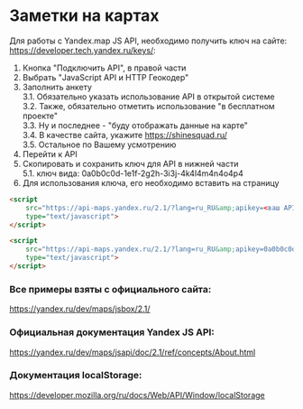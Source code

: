 # Заметки на картах

Для работы с Yandex.map JS API, необходимо получить
ключ на сайте: https://developer.tech.yandex.ru/keys/:

1. Кнопка "Подключить API", в правой части
2. Выбрать "JavaScript API и HTTP Геокодер"
3. Заполнить анкету  
	3.1. Обязательно указать использование API в открытой системе  
	3.2. Также, обязательно отметить использование "в бесплатном проекте"  
	3.3. Ну и последнее - "буду отображать данные на карте"  
	3.4. В качестве сайта, укажите https://shinesquad.ru/  
	3.5. Остальное по Вашему усмотрению  
4. Перейти к API
5. Скопировать и сохранить ключ для API в нижней части  
	5.1. ключ вида: 0a0b0c0d-1e1f-2g2h-3i3j-4k4l4m4n4o4p4
6. Для использования ключа, его необходимо вставить на страницу
```html
<script 
    src="https://api-maps.yandex.ru/2.1/?lang=ru_RU&amp;apikey=<ваш API-ключ>"
    type="text/javascript">
</script>
```
```html
<script 
    src="https://api-maps.yandex.ru/2.1/?lang=ru_RU&amp;apikey=0a0b0c0d-1e1f-2g2h-3i3j-4k4l4m4n4o4p4"
    type="text/javascript">
</script>
```

### Все примеры взяты с официального сайта:

https://yandex.ru/dev/maps/jsbox/2.1/

### Официальная документация Yandex JS API:

https://yandex.ru/dev/maps/jsapi/doc/2.1/ref/concepts/About.html

### Документация localStorage:

https://developer.mozilla.org/ru/docs/Web/API/Window/localStorage